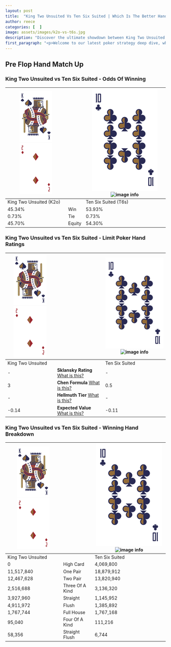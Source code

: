 ```yaml
---
layout: post
title:  "King Two Unsuited Vs Ten Six Suited | Which Is The Better Hand In Poker? A Complete Guide"
author: reece
categories: [  ]
image: assets/images/k2o-vs-t6s.jpg
description: "Discover the ultimate showdown between King Two Unsuited and Ten Six Suited in poker! Uncover the odds, strategies, and scenarios where one hand triumphs over the other. Get ready to up your poker game with this thrilling analysis."
first_paragraph: "<p>Welcome to our latest poker strategy deep dive, where we're pitting two distinct hands against each other in a high-stakes showdown: King Two Unsuited vs Ten Six Suited.</p><p>In the dynamic world of poker, every decision counts, and knowing which hand holds the upper hand is key to your success at the table.</p><p>In this article, we'll dissect these two hands, explore the scenarios where one dominates the other, and equip you with the knowledge to make strategic choices that can tip the odds in your favor.</p><p>Get ready to unravel the intriguing dynamics of these poker hands and elevate your game to new heights.</p>"
---
```




[comment]: # (sp0)

## Pre Flop Hand Match Up

<div class="table hand-ratings" markdown="1"> 



### King Two Unsuited vs Ten Six Suited - Odds Of Winning


    
| ![image info](assets/images/hand1/K.png) ![image info](assets/images/hand1/2o.png) |  | ![image info](assets/images/hand2/T.png) ![image info](assets/images/hand2/6s.png) |
| -------- | -------- | -------- |
| King Two Unsuited (K2o) |  | Ten Six Suited (T6s) |
| 45.34% | Win | 53.93% |
| 0.73% | Tie | 0.73% |
| 45.70% | Equity | 54.30% |




[comment]: # (sp1)



### King Two Unsuited vs Ten Six Suited - Limit Poker Hand Ratings


    
| ![image info](assets/images/hand1/K.png) ![image info](assets/images/hand1/2o.png) |  | ![image info](assets/images/hand2/T.png) ![image info](assets/images/hand2/6s.png) |
| -------- | -------- | -------- |
| King Two Unsuited |  | Ten Six Suited |
| - | **Sklansky Rating** [What is this?](/sklansky-rating-explained) | - |
| 3 | **Chen Formula** [What is this?](/chen-formula-explained) | 0.5 |
| - | **Hellmuth Tier** [What is this?](/Hellmuth-tier-explained) | - |
| -0.14 | **Expected Value** [What is this?](/expected-value-explained) | -0.11 |




[comment]: # (sp2)



### King Two Unsuited vs Ten Six Suited - Winning Hand Breakdown


    
| ![image info](assets/images/hand1/K.png) ![image info](assets/images/hand1/2o.png) |  | ![image info](assets/images/hand2/T.png) ![image info](assets/images/hand2/6s.png) |
| -------- | -------- | -------- |
| King Two Unsuited |  | Ten Six Suited |
| 0 | High Card | 4,069,800 |
| 11,517,840 | One Pair | 18,879,912 |
| 12,467,628 | Two Pair | 13,820,940 |
| 2,516,688 | Three Of A Kind | 3,136,320 |
| 3,927,960 | Straight | 1,145,952 |
| 4,911,972 | Flush | 1,385,892 |
| 1,767,744 | Full House | 1,767,168 |
| 95,040 | Four Of A Kind | 111,216 |
| 58,356 | Straight Flush | 6,744 |




[comment]: # (sp3)



</div>

[comment]: # (sp4)



[comment]: # (sp5)

